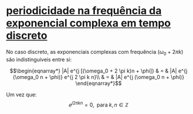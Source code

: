 # [periodicidade na frequência da exponencial complexa em tempo discreto](pub/ss-exp/conc/periodicidade%20na%20frequência%20da%20exponencial%20complexa%20em%20tempo%20discreto.md)

No caso discreto, as exponenciais complexas com frequência $(\omega_0 + 2 \pi k)$ são indistinguíveis entre si:

$$\begin{eqnarray*}
|A| e^{j [(\omega_0 + 2 \pi k)n + \phi]}
& = & |A| e^{j (\omega_0 n + \phi)}  e^{j  2 \pi k n}\\
& = & |A| e^{j (\omega_0 n + \phi)}
\end{eqnarray*}$$

Um vez que:
$$ e^{j 2 \pi k n} = 0, \;\; \text{para}\; k,n \in \mathbb{Z}$$